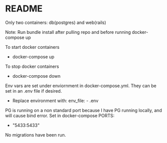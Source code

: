 # README

Only two containers: db(postgres) and web(rails) 

Note: Run bundle install after pulling repo and before running docker-compose up

To start docker containers
* docker-compose up

To stop docker containers
* docker-compose down

Env vars are set under enviornment in docker-compose.yml. They can be set in an .env file if desired.
* Replace environment with:
env_file:
      - .env

PG is running on a non standard port because I have PG running locally, and will cause bind error.
Set in docker-compose PORTS:
 - "5433:5433"
 
No migrations have been run.
 
